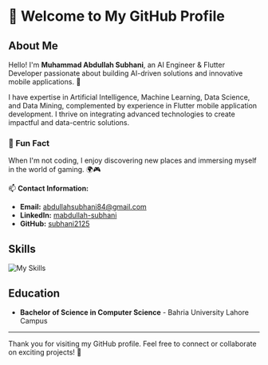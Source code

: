 # 👋 Welcome to My GitHub Profile

## About Me

Hello! I'm **Muhammad Abdullah Subhani**, an AI Engineer & Flutter Developer passionate about building AI-driven solutions and innovative mobile applications. 🚀  

I have expertise in Artificial Intelligence, Machine Learning, Data Science, and Data Mining, complemented by experience in Flutter mobile application development. I thrive on integrating advanced technologies to create impactful and data-centric solutions.

### 🎉 Fun Fact  
When I'm not coding, I enjoy discovering new places and immersing myself in the world of gaming. 🌍🎮 

📫 **Contact Information:**  

- **Email:** [abdullahsubhani84@gmail.com](mailto:abdullahsubhani84@gmail.com)  
- **LinkedIn:** [mabdullah-subhani](https://www.linkedin.com/in/mabdullah-subhani/)  
- **GitHub:** [subhani2125](https://github.com/subhani2125/)  

## Skills  

![My Skills](https://skillicons.dev/icons?i=flutter,dart,java,python,tensorflow,pytorch,flask,git,github,react,javascript,html,css,firebase,mysql,mongodb,sqlite,figma,visualstudio,vscode,androidstudio,idea,colab,jupyter,selenium&perline=10)  

## Education  

- **Bachelor of Science in Computer Science** - Bahria University Lahore Campus  
 
---

Thank you for visiting my GitHub profile. Feel free to connect or collaborate on exciting projects! 🚀  
